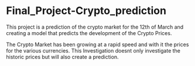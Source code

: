 # Final_Project-Crypto_prediction

This project is a prediction of the crypto market for the 12th of March and creating a model that predicts the development of the
Crypto Prices. 


The Crypto Market has been growing at a rapid speed and with it the prices for the various currencies. This Investigation doesnt 
only investigate the historic prices but will also create a prediction. 













